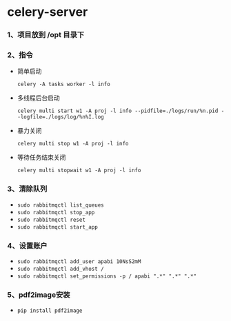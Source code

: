 # celery-server

### 1、项目放到 /opt 目录下

### 2、指令 

+ 简单启动 

    `celery -A tasks worker -l info`

+ 多线程后台启动

    `celery multi start w1 -A proj -l info --pidfile=./logs/run/%n.pid --logfile=./logs/log/%n%I.log`

+ 暴力关闭

    `celery multi stop w1 -A proj -l info`

+ 等待任务结束关闭

    `celery multi stopwait w1 -A proj -l info`

### 3、清除队列

+ `sudo rabbitmqctl list_queues`
+ `sudo rabbitmqctl stop_app`
+ `sudo rabbitmqctl reset`
+ `sudo rabbitmqctl start_app`

### 4、设置账户
+ `sudo rabbitmqctl add_user apabi 10NsS2mM`
+ `sudo rabbitmqctl add_vhost /`
+ `sudo rabbitmqctl set_permissions -p / apabi ".*" ".*" ".*"`

### 5、pdf2image安装
+ `pip install pdf2image`